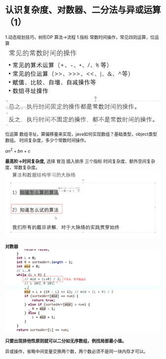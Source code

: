 # 认识复杂度、对数器、二分法与异或运算（1）
1.动态规划技巧，树形DP
算法->流程
1.指标
常数时间操作，常见四则运算，位运算
![](_v_images/20200830151803434_26049.png)

位运算
数组寻址，算偏移量来实现，java如何实现数组？基础类型，object类型数组。
时间复杂度，多少个常数时间操作。

$an^2+bn+c$
  


**最高阶->时间复杂度,**
选择 冒泡 插入排序
三个指标
    时间复杂度、额外空间复杂度、常数复杂度。
    ![](_v_images/20200830162654522_27311.png)

**对数器**
![](_v_images/20200830165124464_15844.png)

**只要出现排他性原则就可以二分如无序数组，例找局部最小值。**

异或操作，省略中间变量交换两个数，两个数必须不是同一块内存才可以。